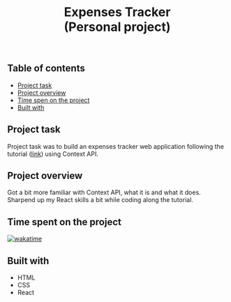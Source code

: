 <h1 align="center">
  Expenses Tracker
  <br>
  (Personal project)
</h1>
<br>


## Table of contents
- [Project task](#project-task)
- [Project overview](#project-overview)
- [Time spen on the project](#time-spent-on-the-project)
- [Built with](#built-with)


## Project task
Project task was to build an expenses tracker web application following the tutorial ([link](https://www.youtube.com/watch?v=XuFDcZABiDQ&feature=emb_imp_woyt)) using Context API.

## Project overview
Got a bit more familiar with Context API, what it is and what it does. Sharpend up my React skills a bit while coding along the tutorial.

## Time spent on the project
[![wakatime](https://wakatime.com/badge/user/221cdb16-58a4-49ad-833d-8f3db44055f4/project/9bdf5474-946d-4ca4-a858-14f158237fe5.svg)](https://wakatime.com/badge/user/221cdb16-58a4-49ad-833d-8f3db44055f4/project/9bdf5474-946d-4ca4-a858-14f158237fe5)

## Built with
- HTML
- CSS
- React
